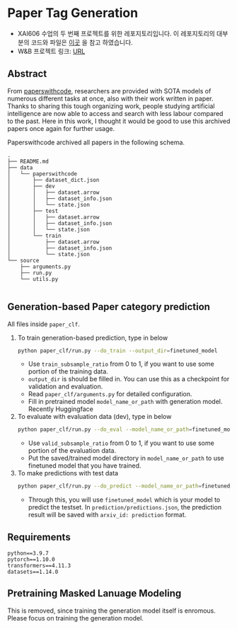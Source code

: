 # Paper Tag Generation

- XAI606 수업의 두 번째 프로젝트를 위한 레포지토리입니다.
이 레포지토리의 대부분의 코드와 파일은 [이곳](https://github.com/1pha/paper_tag_generation) 을 참고 하였습니다.
- W&B 프로젝트 링크: [URL](https://wandb.ai/high-east/fake-face-detection/table?workspace=user-high-east)
  
## Abstract

From [paperswithcode](https://paperswithcode.com/sota), researchers are provided with SOTA models of numerous different tasks at once, also with their work written in paper. Thanks to sharing this tough organizing work, people studying artificial intelligence are now able to access and search with less labour compared to the past. Here in this work, I thought it would be good to use this archived papers once again for further usage.

Paperswithcode archived all papers in the following schema. 
```
.
├── README.md
├── data
│   └── paperswithcode
│       ├── dataset_dict.json
│       ├── dev
│       │   ├── dataset.arrow
│       │   ├── dataset_info.json
│       │   └── state.json
│       ├── test
│       │   ├── dataset.arrow
│       │   ├── dataset_info.json
│       │   └── state.json
│       └── train
│           ├── dataset.arrow
│           ├── dataset_info.json
│           └── state.json
└── source
    ├── arguments.py
    ├── run.py
    └── utils.py
                              
```

## Generation-based Paper category prediction
All files inside `paper_clf`.

1. To train generation-based prediction, type in below
   ```bash
   python paper_clf/run.py --do_train --output_dir=finetuned_model
   ```
   + Use `train_subsample_ratio` from 0 to 1, if you want to use some portion of the training data.
   + `output_dir` is should be filled in. You can use this as a checkpoint for validation and evaluation.
   + Read `paper_clf/arguments.py` for detailed configuration.
   + Fill in pretrained model `model_name_or_path` with generation model. Recently Huggingface
2. To evaluate with evaluation data (dev), type in below
   ```bash
   python paper_clf/run.py --do_eval --model_name_or_path=finetuned_model --output_dir=finetuned_model
   ```
   + Use `valid_subsample_ratio` from 0 to 1, if you want to use some portion of the evaluation data.
   + Put the saved/trained model directory in `model_name_or_path` to use finetuned model that you have trained.
3. To make predictions with test data
    ```bash
    python paper_clf/run.py --do_predict --model_name_or_path=finetuned_model --output_dir=prediction
    ```
    + Through this, you will use `finetuned_model` which is your model to predict the testset. In `prediction/predictions.json`, the prediction result will be saved with `arxiv_id: prediction` format.

## Requirements
```
python==3.9.7
pytorch==1.10.0
transformers==4.11.3
datasets==1.14.0
```

## Pretraining Masked Lanuage Modeling
This is removed, since training the generation model itself is enromous. Please focus on training the generation model.
